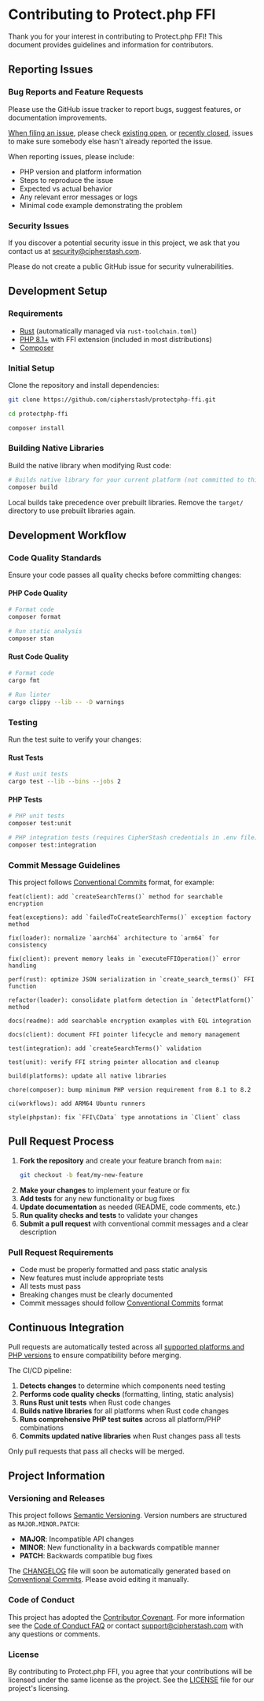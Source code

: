 # Contributing to Protect.php FFI

Thank you for your interest in contributing to Protect.php FFI! This document provides guidelines and information for contributors.

## Reporting Issues

### Bug Reports and Feature Requests

Please use the GitHub issue tracker to report bugs, suggest features, or documentation improvements.

[When filing an issue](https://github.com/cipherstash/protectphp-ffi/issues/new/choose), please check [existing open](https://github.com/cipherstash/protectphp-ffi/issues?q=is%3Aissue+is%3Aopen+sort%3Aupdated-desc), or [recently closed](https://github.com/cipherstash/protectphp-ffi/issues?q=is%3Aissue+sort%3Aupdated-desc+is%3Aclosed), issues to make sure somebody else hasn't already reported the issue.

When reporting issues, please include:

- PHP version and platform information
- Steps to reproduce the issue
- Expected vs actual behavior
- Any relevant error messages or logs
- Minimal code example demonstrating the problem

### Security Issues

If you discover a potential security issue in this project, we ask that you contact us at security@cipherstash.com.

Please do not create a public GitHub issue for security vulnerabilities.

## Development Setup

### Requirements

- [Rust](https://rustup.rs) (automatically managed via `rust-toolchain.toml`)
- [PHP 8.1+](https://www.php.net/downloads) with FFI extension (included in most distributions)
- [Composer](https://getcomposer.org/download/)

### Initial Setup

Clone the repository and install dependencies:

```bash
git clone https://github.com/cipherstash/protectphp-ffi.git

cd protectphp-ffi

composer install
```

### Building Native Libraries

Build the native library when modifying Rust code:

```bash
# Builds native library for your current platform (not committed to this repository)
composer build
```

Local builds take precedence over prebuilt libraries. Remove the `target/` directory to use prebuilt libraries again.

## Development Workflow

### Code Quality Standards

Ensure your code passes all quality checks before committing changes:

#### PHP Code Quality

```bash
# Format code
composer format

# Run static analysis
composer stan
```

#### Rust Code Quality

```bash
# Format code
cargo fmt

# Run linter
cargo clippy --lib -- -D warnings
```

### Testing

Run the test suite to verify your changes:

#### Rust Tests

```bash
# Rust unit tests
cargo test --lib --bins --jobs 2
```

#### PHP Tests

```bash
# PHP unit tests
composer test:unit

# PHP integration tests (requires CipherStash credentials in .env file)
composer test:integration
```

### Commit Message Guidelines

This project follows [Conventional Commits](https://www.conventionalcommits.org) format, for example:

```
feat(client): add `createSearchTerms()` method for searchable encryption
```

```
feat(exceptions): add `failedToCreateSearchTerms()` exception factory method
```

```
fix(loader): normalize `aarch64` architecture to `arm64` for consistency
```

```
fix(client): prevent memory leaks in `executeFFIOperation()` error handling
```

```
perf(rust): optimize JSON serialization in `create_search_terms()` FFI function
```

```
refactor(loader): consolidate platform detection in `detectPlatform()` method
```

```
docs(readme): add searchable encryption examples with EQL integration
```

```
docs(client): document FFI pointer lifecycle and memory management
```

```
test(integration): add `createSearchTerms()` validation
```

```
test(unit): verify FFI string pointer allocation and cleanup
```

```
build(platforms): update all native libraries
```

```
chore(composer): bump minimum PHP version requirement from 8.1 to 8.2
```

```
ci(workflows): add ARM64 Ubuntu runners
```

```
style(phpstan): fix `FFI\CData` type annotations in `Client` class
```

## Pull Request Process

1. **Fork the repository** and create your feature branch from `main`:
   ```bash
   git checkout -b feat/my-new-feature
   ```
2. **Make your changes** to implement your feature or fix
3. **Add tests** for any new functionality or bug fixes
4. **Update documentation** as needed (README, code comments, etc.)
5. **Run quality checks and tests** to validate your changes
6. **Submit a pull request** with conventional commit messages and a clear description

### Pull Request Requirements

- Code must be properly formatted and pass static analysis
- New features must include appropriate tests
- All tests must pass
- Breaking changes must be clearly documented
- Commit messages should follow [Conventional Commits](https://www.conventionalcommits.org/) format

## Continuous Integration

Pull requests are automatically tested across all [supported platforms and PHP versions](README.md#requirements) to ensure compatibility before merging.

The CI/CD pipeline:

1. **Detects changes** to determine which components need testing
2. **Performs code quality checks** (formatting, linting, static analysis)
3. **Runs Rust unit tests** when Rust code changes
4. **Builds native libraries** for all platforms when Rust code changes
5. **Runs comprehensive PHP test suites** across all platform/PHP combinations
6. **Commits updated native libraries** when Rust changes pass all tests

Only pull requests that pass all checks will be merged.

## Project Information

### Versioning and Releases

This project follows [Semantic Versioning](https://semver.org/spec/v2.0.0.html). Version numbers are structured as `MAJOR.MINOR.PATCH`:

- **MAJOR**: Incompatible API changes
- **MINOR**: New functionality in a backwards compatible manner
- **PATCH**: Backwards compatible bug fixes

The [CHANGELOG](CHANGELOG.md) file will soon be automatically generated based on [Conventional Commits](https://www.conventionalcommits.org/). Please avoid editing it manually.

### Code of Conduct

This project has adopted the [Contributor Covenant](https://www.contributor-covenant.org/). For more information see the [Code of Conduct FAQ](CODE_OF_CONDUCT.md) or contact support@cipherstash.com with any questions or comments.

### License

By contributing to Protect.php FFI, you agree that your contributions will be licensed under the same license as the project. See the [LICENSE](LICENSE.md) file for our project's licensing.
